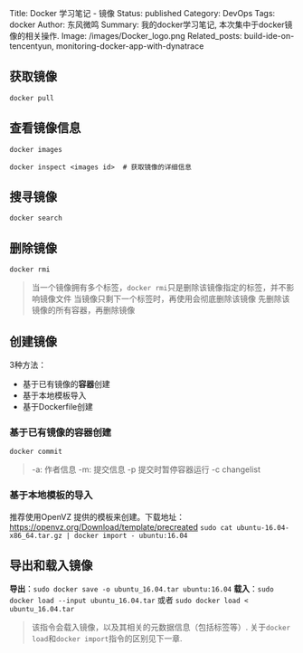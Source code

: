 Title: Docker 学习笔记 - 镜像
Status: published
Category: DevOps
Tags: docker
Author: 东风微鸣
Summary: 我的docker学习笔记, 本次集中于docker镜像的相关操作.
Image: /images/Docker_logo.png
Related_posts: build-ide-on-tencentyun, monitoring-docker-app-with-dynatrace

## 获取镜像

`docker pull`

## 查看镜像信息

`docker images`

`docker inspect <images id>  # 获取镜像的详细信息`

## 搜寻镜像

`docker search`

## 删除镜像

`docker rmi`

> 当一个镜像拥有多个标签，`docker rmi`只是删除该镜像指定的标签，并不影响镜像文件
> 当镜像只剩下一个标签时，再使用会彻底删除该镜像
> 先删除该镜像的所有容器，再删除镜像

## 创建镜像

3种方法：
- 基于已有镜像的**容器**创建
- 基于本地模板导入
- 基于Dockerfile创建

### 基于已有镜像的容器创建
 
`docker commit `

> -a: 作者信息
> -m: 提交信息
> -p 提交时暂停容器运行
> -c changelist

### 基于本地模板的导入 

推荐使用OpenVZ 提供的模板来创建。下载地址：https://openvz.org/Download/template/precreated
`sudo cat ubuntu-16.04-x86_64.tar.gz | docker import - ubuntu:16.04`

## 导出和载入镜像

**导出**：`sudo docker save -o ubuntu_16.04.tar ubuntu:16.04`
**载入**：`sudo docker load --input ubuntu_16.04.tar` 或者 `sudo docker load < ubuntu_16.04.tar`

> 该指令会载入镜像，以及其相关的元数据信息（包括标签等）. 关于`docker load`和`docker import`指令的区别见下一章.
